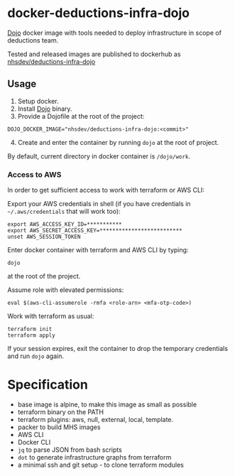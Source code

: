 # docker-deductions-infra-dojo

[Dojo](https://github.com/kudulab/dojo) docker image with tools needed to deploy infrastructure in scope of deductions team.

Tested and released images are published to dockerhub as [nhsdev/deductions-infra-dojo](https://hub.docker.com/r/nhsdev/deductions-infra-dojo)

## Usage
1. Setup docker.
2. Install [Dojo](https://github.com/kudulab/dojo) binary.
3. Provide a Dojofile at the root of the project:
```
DOJO_DOCKER_IMAGE="nhsdev/deductions-infra-dojo:<commit>"
```
4. Create and enter the container by running `dojo` at the root of project.

By default, current directory in docker container is `/dojo/work`.

### Access to AWS

In order to get sufficient access to work with terraform or AWS CLI:

Export your AWS credentials in shell (if you have credentials in `~/.aws/credentials` that will work too):
```
export AWS_ACCESS_KEY_ID=***********
export AWS_SECRET_ACCESS_KEY=**************************
unset AWS_SESSION_TOKEN
```

Enter docker container with terraform and AWS CLI by typing:
```
dojo
```
at the root of the project.

Assume role with elevated permissions:
```
eval $(aws-cli-assumerole -rmfa <role-arn> <mfa-otp-code>)
```

Work with terraform as usual:
```
terraform init
terraform apply
```

If your session expires, exit the container to drop the temporary credentials and run `dojo` again.


# Specification

 * base image is alpine, to make this image as small as possible
 * terraform binary on the PATH
 * terraform plugins: aws, null, external, local, template.
 * packer to build MHS images
 * AWS CLI
 * Docker CLI 
 * `jq` to parse JSON from bash scripts
 * `dot` to generate infrastructure graphs from terraform
 * a minimal ssh and git setup - to clone terraform modules
